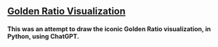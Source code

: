 ## [Golden Ratio Visualization](https://upload.wikimedia.org/wikipedia/commons/e/e7/Lucas_number_spiral.svg)

#### This was an attempt to draw the iconic Golden Ratio visualization, in Python, using ChatGPT.
